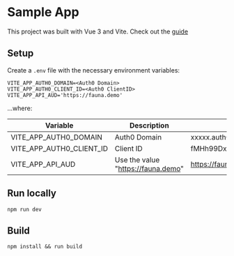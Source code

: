 # Sample App
This project was built with Vue 3 and Vite. Check out the [guide](https://vitejs.dev/guide/) 

## Setup
Create a `.env` file with the necessary environment variables:

```
VITE_APP_AUTH0_DOMAIN=<Auth0 Domain>
VITE_APP_AUTH0_CLIENT_ID=<Auth0 ClientID>
VITE_APP_API_AUD='https://fauna.demo'
```
...where:

| Variable                 | Description | Example |
| ---                      | ---         | ---     |
| VITE_APP_AUTH0_DOMAIN    | Auth0 Domain                        | xxxxx.auth0.com |
| VITE_APP_AUTH0_CLIENT_ID | Client ID                           | fMHh99Dxi2ZkJQK3fOPrF1DxnjGkOEEk |
| VITE_APP_API_AUD         | Use the value "https://fauna.demo"  | https://fauna.demo |


## Run locally

```
npm run dev
```

## Build

```
npm install && run build
```